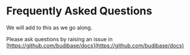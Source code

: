 # Frequently Asked Questions

We will add to this as we go along.

Please ask questions by raising an issue in [https://github.com/budibase/docs](https://github.com/budibase/docs)

